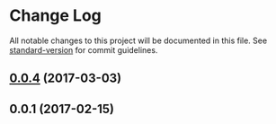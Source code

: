 # Change Log

All notable changes to this project will be documented in this file. See [standard-version](https://github.com/conventional-changelog/standard-version) for commit guidelines.

<a name="0.0.4"></a>
## [0.0.4](https://github.com/chenqingspring/lottie-angular2/compare/v0.0.1...v0.0.4) (2017-03-03)



<a name="0.0.1"></a>
## 0.0.1 (2017-02-15)
